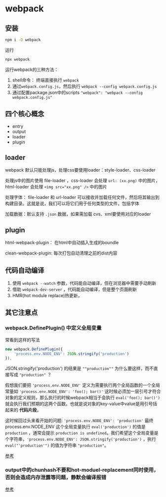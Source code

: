 # webpack

## 安装

```bash
npm i -D webpack
```

运行

```bash
npx webpack
```

运行webpack的三种方法：

1. shell命令： 终端直接执行  `webpack`
2. 通过`webpack.config.js`，然后执行 `webpack --config webpack.config.js`
3. 通过配置package.json中的scripts `"webpack": "webpack --config webpack.config.js"`

## 四个核心概念

- entry
- output
- loader
- plugin

## loader

webpack 默认只能处理js，处理css要使用loader：style-loader、css-loader

处理js中的图片使用 file-loader ，css-loader 会处理 `url: (xx.png)` 中的图片， html-loader 会处理 `<img src="xx.png" />` 中的图片

处理字体： file-loader 和 url-loader 可以接收并加载任何文件，然后将其输出到构建目录。这就是说，我们可以将它们用于任何类型的文件，包括字体

加载数据：默认支持 `.json` 数据，如果需加载 cvs、xml要使用对应的loader

## plugin

html-webpack-plugin： 在html中自动插入生成的boundle

clean-webpack-plugin: 每次打包自动清理之前的dist内容

## 代码自动编译

1. 使用 `webpack --watch` 参数，代码能自动编译，但在浏览器中需要手动刷新
2. 借助 `webpack-dev-server` ，代码能自动编译，但是整个页面刷新
3. HMR(hot module replace)热更新，



## 其它注意点

### webpack.DefinePlugin() 中定义全局变量

常看到这样的写法

```js
new webpack.DefinePlugin({
    'process.env.NODE_ENV': JSON.stringify('production')
}),
```

JSON.stringify('production') 的结果是 `""production""` 为什么要这样，而不直接写成 `"production"` ？

假想我们要把 `'process.env.NODE_ENV'` 定义为需要执行两个全局函数的一个全局常量如 `'process.env.NODE_ENV': 'foo(); bar()'` 这时候必须加一层引号才符合对象的定义规则，那么执行的时候webpack相当于会执行 `eval('foo(); bar()')` 就会执行我们预期的这两个函数。也就是说对象的key-value中value是用引号括起来的 **代码片段**，

这时候回过头来看开始的问题: `'process.env.NODE_ENV': 'production'` 最终 process.env.NODE_ENV 这个全局变量执行 `eval('production')` 的值是 `production` ，通常会提示 `production is undefined`。我们希望这个全局变量是个字符串，`'process.env.NODE_ENV': JSON.stringify('production')` ，执行 `eval("'production'")` 的值为字符串 `"production"`。

[参考](https://stackoverflow.com/questions/39564802/why-does-webpacks-defineplugin-require-us-to-wrap-everything-in-json-stringify)

### output中的chunhash不要和hot-moduel-replacement同时使用，否则会造成内存泄露等问题，静默会编译报错

[参考](https://github.com/webpack/webpack-dev-server/issues/377)
